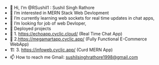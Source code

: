 - 👋 Hi, I’m @RSushil1 : Sushil Singh Rathore
- 👀 I’m interested in MERN Stack Web Devlopment
- 🌱 I’m currently learning web sockets for real time updates in chat apps,
- 💞️ I’m looking for job of web Devloper,
-  🚀 Deployed projects
- 📩 1. https://echoapp.cyclic.cloud/  (Real Time Chat App)
-  🛒 2.https://megamartapp.cyclic.app/  (Fully Functional E-Commerce WebApp)
- 🏗 3. https://infoweb.cyclic.app/   (Curd MERN App)
- 📫 How to reach me Gmail: sushilsinghrathore1998@gmail.com

<!---
RSushil1/RSushil1 is a ✨ special ✨ repository because its `README.md` (this file) appears on your GitHub profile.
You can click the Preview link to take a look at your changes.
--->
